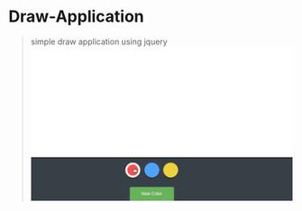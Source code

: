 # Draw-Application
>simple draw application using jquery 
![workon](https://github.com/mhadiahmed/Draw-Application/blob/master/img/draw.gif)
